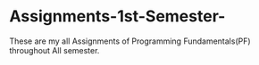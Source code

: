 # Assignments-1st-Semester-
These are my all Assignments of Programming Fundamentals(PF) throughout All semester.
